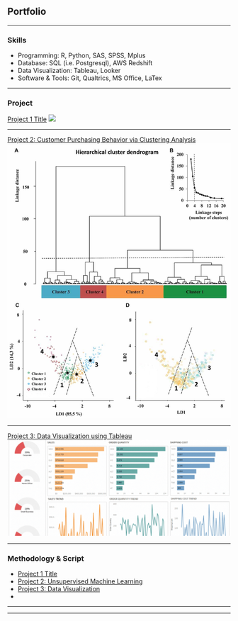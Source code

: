 ## Portfolio
---

### Skills

- Programming: R, Python, SAS, SPSS, Mplus
- Database: SQL (i.e. Postgresql), AWS Redshift
- Data Visualization: Tableau, Looker
- Software & Tools: Git, Qualtrics, MS Office, LaTex

---

### Project

[Project 1 Title](/sample_page)
<img src="images/dummy_thumbnail.jpg?small=true"/>

---
[Project 2: Customer Purchasing Behavior via Clustering Analysis](https://github.com/YajunMiaJia/Jia-Portfolio/blob/master/Project%202/hierarchical%20clustering%20analysis.Rmd)
<img src="images/Hierarchical-Clustering-Analysis-1.png"/>

---
[Project 3: Data Visualization using Tableau](https://public.tableau.com/profile/yajun.jia#!/vizhome/shared/JGPZK2FRQ)
<img src="images/dashboard.png"/>

---

### Methodology & Script

- [Project 1 Title](http://example.com/)
- [Project 2: Unsupervised Machine Learning](https://github.com/YajunMiaJia/Jia-Portfolio/blob/master/Project%202/hierarchical%20clustering%20analysis.Rmd)
- [Project 3: Data Visualization](https://public.tableau.com/profile/yajun.jia#!/vizhome/shared/JGPZK2FRQ)
- 
---




---
